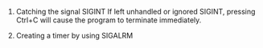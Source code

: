 1. Catching the signal SIGINT
If left unhandled or ignored SIGINT, pressing Ctrl+C will cause the program to terminate immediately.

2. Creating a timer by using SIGALRM
